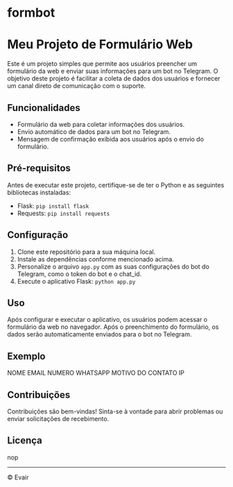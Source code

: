 # formbot
# Meu Projeto de Formulário Web

Este é um projeto simples que permite aos usuários preencher um formulário da web e enviar suas informações para um bot no Telegram. O objetivo deste projeto é facilitar a coleta de dados dos usuários e fornecer um canal direto de comunicação com o suporte.

## Funcionalidades

- Formulário da web para coletar informações dos usuários.
- Envio automático de dados para um bot no Telegram.
- Mensagem de confirmação exibida aos usuários após o envio do formulário.

## Pré-requisitos

Antes de executar este projeto, certifique-se de ter o Python e as seguintes bibliotecas instaladas:

- Flask: `pip install flask`
- Requests: `pip install requests`

## Configuração

1. Clone este repositório para a sua máquina local.
2. Instale as dependências conforme mencionado acima.
3. Personalize o arquivo `app.py` com as suas configurações do bot do Telegram, como o token do bot e o chat_id.
4. Execute o aplicativo Flask: `python app.py`

## Uso

Após configurar e executar o aplicativo, os usuários podem acessar o formulário da web no navegador. Após o preenchimento do formulário, os dados serão automaticamente enviados para o bot no Telegram.

## Exemplo
NOME
EMAIL
NUMERO WHATSAPP
MOTIVO DO CONTATO
IP
## Contribuições

Contribuições são bem-vindas! Sinta-se à vontade para abrir problemas ou enviar solicitações de recebimento.

## Licença
nop

---
© Evair
